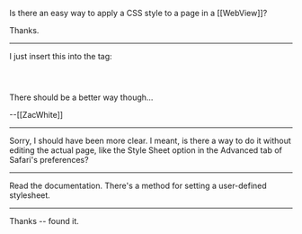 Is there an easy way to apply a CSS style to a page in a [[WebView]]?

Thanks.

----

I just insert this into the <head> tag:

<code>
<link REL="STYLESHEET" TYPE="text/css" HREF="style.css">
</code>

There should be a better way though...

--[[ZacWhite]]

----

Sorry, I should have been more clear. I meant, is there a way to do it without editing the actual page, like the Style Sheet option in the Advanced tab of Safari's preferences?

----
Read the documentation. There's a method for setting a user-defined stylesheet.

----

Thanks -- found it.